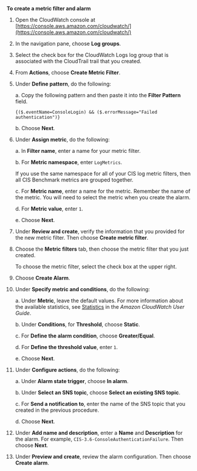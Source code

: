 **To create a metric filter and alarm**

1.  Open the CloudWatch console at [https://console.aws.amazon.com/cloudwatch/](https://console.aws.amazon.com/cloudwatch/)
    
1.  In the navigation pane, choose **Log groups**.
    
1.  Select the check box for the CloudWatch Logs log group that is associated with the CloudTrail trail that you created.
    
1.  From **Actions**, choose **Create Metric Filter**.
    
1.  Under **Define pattern**, do the following:
    
    a.  Copy the following pattern and then paste it into the **Filter Pattern** field.
        
        {($.eventName=ConsoleLogin) && ($.errorMessage="Failed authentication")}
        
    b.  Choose **Next**.
        
2.  Under **Assign metric**, do the following:
    
    a.  In **Filter name**, enter a name for your metric filter.
        
    b.  For **Metric namespace**, enter `LogMetrics`.
        
       If you use the same namespace for all of your CIS log metric filters, then all CIS Benchmark metrics are grouped together.
        
    c.  For **Metric name**, enter a name for the metric. Remember the name of the metric. You will need to select the metric when you create the alarm.
        
    d.  For **Metric value**, enter `1`.
        
    e.  Choose **Next**.
        
3.  Under **Review and create**, verify the information that you provided for the new metric filter. Then choose **Create metric filter**.
    
4.  Choose the **Metric filters** tab, then choose the metric filter that you just created.
    
    To choose the metric filter, select the check box at the upper right.
    
5.  Choose **Create Alarm**.
    
6.  Under **Specify metric and conditions**, do the following:
    
    a.  Under **Metric**, leave the default values. For more information about the available statistics, see [Statistics](https://docs.aws.amazon.com/AmazonCloudWatch/latest/monitoring/cloudwatch_concepts.html#Statistic) in the _Amazon CloudWatch User Guide_.
        
    b.  Under **Conditions**, for **Threshold**, choose **Static**.
        
    c.  For **Define the alarm condition**, choose **Greater/Equal**.
        
    d.  For **Define the threshold value**, enter `1`.
        
    e.  Choose **Next**.
        
7.  Under **Configure actions**, do the following:
    
    a.  Under **Alarm state trigger**, choose **In alarm**.
        
    b.  Under **Select an SNS topic**, choose **Select an existing SNS topic**.
        
    c.  For **Send a notification to**, enter the name of the SNS topic that you created in the previous procedure.
        
    d.  Choose **Next**.
        
8.  Under **Add name and description**, enter a **Name** and **Description** for the alarm. For example, `CIS-3.6-ConsoleAuthenticationFailure`. Then choose **Next**.
    
9.  Under **Preview and create**, review the alarm configuration. Then choose **Create alarm**.